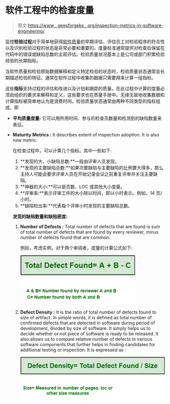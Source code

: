 # 软件工程中的检查度量

> 原文:[https://www . geesforgeks . org/inspection-metrics-in-software-engineering/](https://www.geeksforgeeks.org/inspection-metrics-in-software-engineering/)

监控**检验过程**对于简单地获得[软件质量](https://www.geeksforgeeks.org/software-engineering-software-quality/)的早期评估、评估员工对检验程序的符合性以及识别检验过程的状态是非常必要和重要的。度量标准通常提供对检查后保留在代码中的错误或缺陷总数的主观评估。检验质量状况基本上是公司或部门积累检验经验的长期指标。

当软件质量和检验原始数据解释和定义特定检验的状态时，检验质量状态通常会长期描述检验的特征。通常在软件过程中收集的数据只需要用来计算一组指标。

这些**指标**支持过程的评估和改进以及计划和跟踪的质量。在此过程中计算的度量必须由组织的要求来解释和定义，这些要求也在质量手册中。无缘无故地收集数据和计算指标被简单地认为是浪费时间。检验质量状态通常由两种不同类型的指标组成，即

*   **平均质量度量:**
    它可以用所用时间、参与的检查员数量和检测到的缺陷数量来表征。

*   **Maturity Metrics :**
    It describes extent of inspection adoption. It is also new metric.

    在检查过程中，可以计算几个指标。其中一些如下:

    1.  **发现的大、小缺陷总数:**一般由评审人员发现。
    2.  **发现的主要缺陷总数:**如果次要缺陷与主要缺陷的比例要大得多，那么主持人可能会要求评审人员在开始记录会议之前重复评审并关注主要缺陷。
    3.  **神器的大小:**可以是页数、LOC 或其他大小度量。
    4.  **评审率:**表示评审工件的大小除以时间，即以小时表示。例如，14 页/小时。
    5.  **缺陷检出率:**代表每个评审小时发现的主要缺陷总数。

    **发现的缺陷数量和缺陷密度:**

    1.  **Number of Defects :**
        Total number of defects that are found is sum of total number of defects that are found by every reviewer, minus number of defects found that are common.

        例如，考虑实例，对于两个审阅者，度量的计算公式如下:

        ![](img/5ee4cc30b438f3a3ce57f1be35c48ab1.png)

    2.  **Defect Density :**
        It is the ratio of total number of defects found to size of artifact. In simple words, it is defined as total number of confirmed defects that are detected in software during period of development, divided by size of software. It simply helps us to decide whether or not piece of software is ready to be released. It also allows us to compare relative number of defects in various software components that further helps in finding candidates for additional testing or inspection. It is expressed as :

        ![](img/21dee7b48b9b2a2c35035bd9d61b8f30.png)
